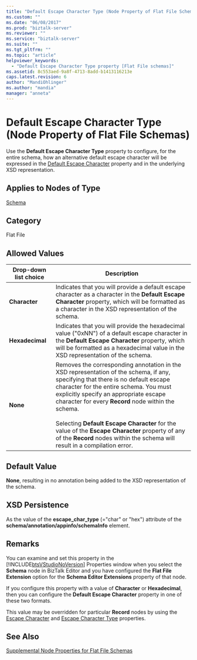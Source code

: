```yaml
---
title: "Default Escape Character Type (Node Property of Flat File Schemas) | Microsoft Docs"
ms.custom: ""
ms.date: "06/08/2017"
ms.prod: "biztalk-server"
ms.reviewer: ""
ms.service: "biztalk-server"
ms.suite: ""
ms.tgt_pltfrm: ""
ms.topic: "article"
helpviewer_keywords: 
  - "Default Escape Character Type property [Flat File schemas]"
ms.assetid: 8c553aed-9a8f-4713-8add-b1413116213e
caps.latest.revision: 6
author: "MandiOhlinger"
ms.author: "mandia"
manager: "anneta"
---
```

# Default Escape Character Type (Node Property of Flat File Schemas)
Use the **Default Escape Character Type** property to configure, for the entire schema, how an alternative default escape character will be expressed in the [Default Escape Character](../core/default-escape-character-node-property-of-flat-file-schemas.md) property and in the underlying XSD representation.  
  
## Applies to Nodes of Type  
 [Schema](../core/schema-node-properties.md)  
  
## Category  
 Flat File  
  
## Allowed Values  
  
|Drop-down list choice|Description|  
|----------------------------|-----------------|  
|**Character**|Indicates that you will provide a default escape character as a character in the **Default Escape Character** property, which will be formatted as a character in the XSD representation of the schema.|  
|**Hexadecimal**|Indicates that you will provide the hexadecimal value ("0xNN") of a default escape character in the **Default Escape Character** property, which will be formatted as a hexadecimal value in the XSD representation of the schema.|  
|**None**|Removes the corresponding annotation in the XSD representation of the schema, if any, specifying that there is no default escape character for the entire schema. You must explicitly specify an appropriate escape character for every **Record** node within the schema.<br /><br /> Selecting **Default Escape Character** for the value of the **Escape Character** property of any of the **Record** nodes within the schema will result in a compilation error.|  
  
## Default Value  
 **None**, resulting in no annotation being added to the XSD representation of the schema.  
  
## XSD Persistence  
 As the value of the **escape_char_type** (="char" or "hex") attribute of the **schema/annotation/appinfo/schemaInfo** element.  
  
## Remarks  
 You can examine and set this property in the [!INCLUDE[btsVStudioNoVersion](../includes/btsvstudionoversion-md.md)] Properties window when you select the **Schema** node in BizTalk Editor and you have configured the **Flat File Extension** option for the **Schema Editor Extensions** property of that node.  
  
 If you configure this property with a value of **Character** or **Hexadecimal**, then you can configure the **Default Escape Character** property in one of these two formats.  
  
 This value may be overridden for particular **Record** nodes by using the [Escape Character](../core/escape-character-node-property-of-flat-file-schemas.md) and [Escape Character Type](../core/escape-character-type-node-property-of-flat-file-schemas.md) properties.  
  
## See Also  
 [Supplemental Node Properties for Flat File Schemas](../core/supplemental-node-properties-for-flat-file-schemas.md)